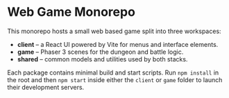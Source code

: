 # Web Game Monorepo

This monorepo hosts a small web based game split into three workspaces:

- **client** – a React UI powered by Vite for menus and interface elements.
- **game** – Phaser&nbsp;3 scenes for the dungeon and battle logic.
- **shared** – common models and utilities used by both stacks.

Each package contains minimal build and start scripts. Run `npm install` in the
root and then `npm start` inside either the `client` or `game` folder to launch
their development servers.
